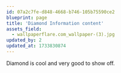 ```yaml
---
id: 07a2c7fe-d848-4668-b746-105b75590ce2
blueprint: page
title: 'Diamond Information content'
assets_field:
  - wallpaperflare.com_wallpaper-(3).jpg
updated_by: 2
updated_at: 1733830874
---
```

Diamond is cool and very good to show off.